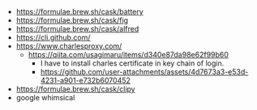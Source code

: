- https://formulae.brew.sh/cask/battery
- https://formulae.brew.sh/cask/fig
- https://formulae.brew.sh/cask/alfred
- https://cli.github.com/
- https://www.charlesproxy.com/
  - https://qiita.com/usagimaru/items/d340e87da98e62f99b60
    - I have to install charles certificate in key chain of login.
    - https://github.com/user-attachments/assets/4d7673a3-e53d-4231-a901-e732b6070452
- https://formulae.brew.sh/cask/clipy
- google whimsical
